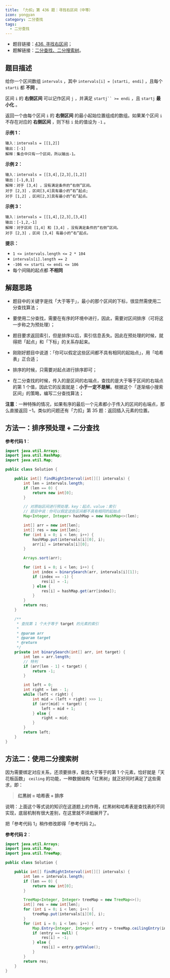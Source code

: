 ```yaml
---
title: 「力扣」第 436 题：寻找右区间（中等）
icon: yongyan
category: 二分查找
tags:
  - 二分查找
---
```



+ 题目链接：[436. 寻找右区间](https://leetcode-cn.com/problems/find-right-interval/)；
+ 题解链接：[二分查找、二分搜索树](https://leetcode-cn.com/problems/find-right-interval/solution/er-fen-cha-zhao-hong-hei-shu-by-liweiwei1419/)。

## 题目描述

给你一个区间数组 `intervals` ，其中 `intervals[i] = [starti, endi]` ，且每个 `starti` 都 **不同** 。

区间 `i` 的 **右侧区间** 可以记作区间 `j` ，并满足 `startj`` >= endi` ，且 `startj` **最小化** 。

返回一个由每个区间 `i` 的 **右侧区间** 的最小起始位置组成的数组。如果某个区间 `i` 不存在对应的 **右侧区间** ，则下标 `i` 处的值设为 `-1` 。

**示例 1：**

```
输入：intervals = [[1,2]]
输出：[-1]
解释：集合中只有一个区间，所以输出-1。
```

**示例 2：**

```
输入：intervals = [[3,4],[2,3],[1,2]]
输出：[-1,0,1]
解释：对于 [3,4] ，没有满足条件的“右侧”区间。
对于 [2,3] ，区间[3,4]具有最小的“右”起点;
对于 [1,2] ，区间[2,3]具有最小的“右”起点。
```

**示例 3：**

```
输入：intervals = [[1,4],[2,3],[3,4]]
输出：[-1,2,-1]
解释：对于区间 [1,4] 和 [3,4] ，没有满足条件的“右侧”区间。
对于 [2,3] ，区间 [3,4] 有最小的“右”起点。
```

**提示：**

- `1 <= intervals.length <= 2 * 104`
- `intervals[i].length == 2`
- `-106 <= starti <= endi <= 106`
- 每个间隔的起点都 **不相同**

## 解题思路

+ 题目中的关键字是找「大于等于」，最小的那个区间的下标，很显然需使用二分查找算法；
+ 要使用二分查找，需要在有序的环境中进行，因此，需要对区间排序（可将这一步称之为预处理）；
+ 题目要求返回索引，但是排序以后，索引信息丢失。因此在预处理的时候，就得把「起点」和「下标」的关系存起来。

+ 刚刚好题目中说道：「你可以假定这些区间都不具有相同的起始点」，用「哈希表」正合适；
+ 排序的时候，只需要对起点进行排序即可；
+ 在二分查找的时候，传入的是区间的右端点，查找的是大于等于区间的右端点的第 1 个值，因此它的反面就是：**小于一定不是解**。根据这个「逐渐缩小搜索区间」的策略，编写二分查找算法；

**注意**：一种特殊的情况，如果有序的最后一个元素都小于传入的区间的右端点，那么直接返回 $-1$。类似的问题还有「力扣」第 35 题：返回插入元素的位置。

## 方法一：排序预处理 + 二分查找

**参考代码 1**：

```java
import java.util.Arrays;
import java.util.HashMap;
import java.util.Map;

public class Solution {

    public int[] findRightInterval(int[][] intervals) {
        int len = intervals.length;
        if (len == 0) {
            return new int[0];
        }

        // 对原始区间进行预处理，key：起点，value：索引
        // 题目中说：你可以假定这些区间都不具有相同的起始点
        Map<Integer, Integer> hashMap = new HashMap<>(len);

        int[] arr = new int[len];
        int[] res = new int[len];
        for (int i = 0; i < len; i++) {
            hashMap.put(intervals[i][0], i);
            arr[i] = intervals[i][0];
        }

        Arrays.sort(arr);

        for (int i = 0; i < len; i++) {
            int index = binarySearch(arr, intervals[i][1]);
            if (index == -1) {
                res[i] = -1;
            } else {
                res[i] = hashMap.get(arr[index]);
            }
        }
        return res;
    }

    /**
     * 查找第 1 个大于等于 target 的元素的索引
     *
     * @param arr
     * @param target
     * @return
     */
    private int binarySearch(int[] arr, int target) {
        int len = arr.length;
        // 特判
        if (arr[len - 1] < target) {
            return -1;
        }

        int left = 0;
        int right = len - 1;
        while (left < right) {
            int mid = (left + right) >>> 1;
            if (arr[mid] < target) {
                left = mid + 1;
            } else {
                right = mid;
            }
        }
        return left;
    }
}
```

## 方法二：使用二分搜索树

因为需要绑定对应关系，还须要排序，查找大于等于的第 1 个元素，恰好就是「天花板函数」 `ceiling` 的功能，一种数据结构「红黑树」就正好同时满足了这些需求，即：

> **红黑树 = 哈希表 + 排序**

说明：上面这个等式说的知识在这道题上的作用，红黑树和哈希表是查找表的不同实现，底层机制有很大差别，在这里就不详细展开了。

把「参考代码 1」稍作修改即得「参考代码 2」。

**参考代码 2**：

```java
import java.util.Arrays;
import java.util.Map;
import java.util.TreeMap;

public class Solution {

    public int[] findRightInterval(int[][] intervals) {
        int len = intervals.length;
        if (len == 0) {
            return new int[0];
        }

        TreeMap<Integer, Integer> treeMap = new TreeMap<>();
        int[] res = new int[len];
        for (int i = 0; i < len; i++) {
            treeMap.put(intervals[i][0], i);
        }
        for (int i = 0; i < len; i++) {
            Map.Entry<Integer, Integer> entry = treeMap.ceilingEntry(intervals[i][1]);
            if (entry == null) {
                res[i] = -1;
            } else {
                res[i] = entry.getValue();
            }
        }
        return res;
    }
}
```